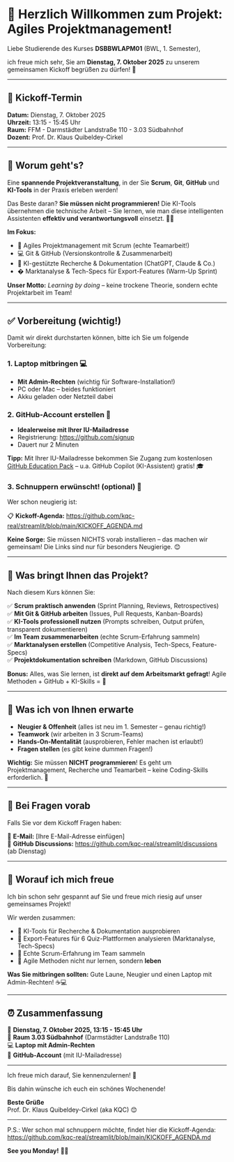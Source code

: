 # 👋 Herzlich Willkommen zum Projekt: Agiles Projektmanagement!

Liebe Studierende des Kurses **DSBBWLAPM01** (BWL, 1. Semester),

ich freue mich sehr, Sie am **Dienstag, 7. Oktober 2025** zu unserem gemeinsamen Kickoff begrüßen zu dürfen! 🎉

---

## 📍 Kickoff-Termin

**Datum:** Dienstag, 7. Oktober 2025  
**Uhrzeit:** 13:15 - 15:45 Uhr  
**Raum:** FFM - Darmstädter Landstraße 110 - 3.03 Südbahnhof  
**Dozent:** Prof. Dr. Klaus Quibeldey-Cirkel

---

## 🚀 Worum geht's?

Eine **spannende Projektveranstaltung**, in der Sie **Scrum**, **Git**, **GitHub** und **KI-Tools** in der Praxis erleben werden!

Das Beste daran? **Sie müssen nicht programmieren!** Die KI-Tools übernehmen die technische Arbeit – Sie lernen, wie man diese intelligenten Assistenten **effektiv und verantwortungsvoll** einsetzt. 🤖✨

**Im Fokus:**
- 🎯 Agiles Projektmanagement mit Scrum (echte Teamarbeit!)
- 💻 Git & GitHub (Versionskontrolle & Zusammenarbeit)
- 🤖 KI-gestützte Recherche & Dokumentation (ChatGPT, Claude & Co.)
- � Marktanalyse & Tech-Specs für Export-Features (Warm-Up Sprint)

**Unser Motto:** *Learning by doing* – keine trockene Theorie, sondern echte Projektarbeit im Team!

---

## ✅ Vorbereitung (wichtig!)

Damit wir direkt durchstarten können, bitte ich Sie um folgende Vorbereitung:

### 1. Laptop mitbringen 💻
- **Mit Admin-Rechten** (wichtig für Software-Installation!)
- PC oder Mac – beides funktioniert
- Akku geladen oder Netzteil dabei

### 2. GitHub-Account erstellen 🐙
- **Idealerweise mit Ihrer IU-Mailadresse**
- Registrierung: https://github.com/signup
- Dauert nur 2 Minuten

**Tipp:** Mit Ihrer IU-Mailadresse bekommen Sie Zugang zum kostenlosen [GitHub Education Pack](https://education.github.com/pack) – u.a. GitHub Copilot (KI-Assistent) gratis! 🎓

### 3. Schnuppern erwünscht! (optional) 👀

Wer schon neugierig ist:

📋 **Kickoff-Agenda:** https://github.com/kqc-real/streamlit/blob/main/KICKOFF_AGENDA.md

**Keine Sorge:** Sie müssen NICHTS vorab installieren – das machen wir gemeinsam! Die Links sind nur für besonders Neugierige. 😊

---

## 🎯 Was bringt Ihnen das Projekt?

Nach diesem Kurs können Sie:

✅ **Scrum praktisch anwenden** (Sprint Planning, Reviews, Retrospectives)  
✅ **Mit Git & GitHub arbeiten** (Issues, Pull Requests, Kanban-Boards)  
✅ **KI-Tools professionell nutzen** (Prompts schreiben, Output prüfen, transparent dokumentieren)  
✅ **Im Team zusammenarbeiten** (echte Scrum-Erfahrung sammeln)  
✅ **Marktanalysen erstellen** (Competitive Analysis, Tech-Specs, Feature-Specs)  
✅ **Projektdokumentation schreiben** (Markdown, GitHub Discussions)

**Bonus:** Alles, was Sie lernen, ist **direkt auf dem Arbeitsmarkt gefragt**! Agile Methoden + GitHub + KI-Skills = 🚀

---

## 🤝 Was ich von Ihnen erwarte

- **Neugier & Offenheit** (alles ist neu im 1. Semester – genau richtig!)
- **Teamwork** (wir arbeiten in 3 Scrum-Teams)
- **Hands-On-Mentalität** (ausprobieren, Fehler machen ist erlaubt!)
- **Fragen stellen** (es gibt keine dummen Fragen!)

**Wichtig:** Sie müssen **NICHT programmieren**! Es geht um Projektmanagement, Recherche und Teamarbeit – keine Coding-Skills erforderlich. 💪

---

## 💬 Bei Fragen vorab

Falls Sie vor dem Kickoff Fragen haben:

📧 **E-Mail:** [Ihre E-Mail-Adresse einfügen]  
💬 **GitHub Discussions:** https://github.com/kqc-real/streamlit/discussions (ab Dienstag)

---

## 🎉 Worauf ich mich freue

Ich bin schon sehr gespannt auf Sie und freue mich riesig auf unser gemeinsames Projekt!

Wir werden zusammen:
- 🤖 KI-Tools für Recherche & Dokumentation ausprobieren
- 🚀 Export-Features für 6 Quiz-Plattformen analysieren (Marktanalyse, Tech-Specs)
- 👥 Echte Scrum-Erfahrung im Team sammeln
- 🧠 Agile Methoden nicht nur lernen, sondern **leben**

**Was Sie mitbringen sollten:** Gute Laune, Neugier und einen Laptop mit Admin-Rechten! ☕💻

---

## ⏰ Zusammenfassung

📅 **Dienstag, 7. Oktober 2025, 13:15 - 15:45 Uhr**  
📍 **Raum 3.03 Südbahnhof** (Darmstädter Landstraße 110)  
💻 **Laptop mit Admin-Rechten**  
🐙 **GitHub-Account** (mit IU-Mailadresse)

---

Ich freue mich darauf, Sie kennenzulernen! 🚀

Bis dahin wünsche ich euch ein schönes Wochenende!

**Beste Grüße**  
Prof. Dr. Klaus Quibeldey-Cirkel (aka KQC) 😊

---

P.S.: Wer schon mal schnuppern möchte, findet hier die Kickoff-Agenda:  
https://github.com/kqc-real/streamlit/blob/main/KICKOFF_AGENDA.md

**See you Monday!** 👋✨
